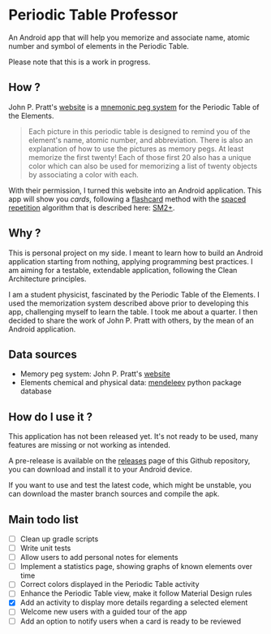 # Periodic Table Professor

An Android app that will help you memorize and associate name, atomic number and
symbol of elements in the Periodic Table.

Please note that this is a work in progress.

## How ?

John P. Pratt's [website](http://www.johnpratt.com/atomic/periodic.html) is a
[mnemonic peg system](https://en.wikipedia.org/wiki/Mnemonic_peg_system) for the
Periodic Table of the Elements.

> Each picture in this periodic table is designed to remind you of the element's
> name, atomic number, and abbreviation. There is also an explanation of how to
> use the pictures as memory pegs. At least memorize the first twenty! Each of
> those first 20 also has a unique color which can also be used for memorizing a
> list of twenty objects by associating a color with each.

With their permission, I turned this website into an Android application. This
app will show you *cards*, following a [flashcard](https://en.wikipedia.org/wiki/Flashcard)
method with the [spaced repetition](https://en.wikipedia.org/wiki/Spaced_repetition)
algorithm that is described here: [SM2+](http://www.blueraja.com/blog/477/a-better-spaced-repetition-learning-algorithm-sm2).

## Why ?

This is personal project on my side. I meant to learn how to build an Android 
application starting from nothing, applying programming best practices. I am
aiming for a testable, extendable application, following the Clean Architecture
principles.

I am a student physicist, fascinated by the Periodic Table of the Elements. I
used the memorization system described above prior to developing this app,
challenging myself to learn the table. I took me about a quarter. I then decided
to share the work of John P. Pratt with others, by the mean of an Android
application.

## Data sources

- Memory peg system: John P. Pratt's [website](http://www.johnpratt.com/atomic/periodic.html)
- Elements chemical and physical data: [mendeleev](https://bitbucket.org/lukaszmentel/mendeleev/overview)
python package database

## How do I use it ?

This application has not been released yet. It's not ready to be used, many
features are missing or not working as intended.

A pre-release is available on the [releases](https://github.com/TiiXel/periodic-table-professor/releases)
page of this Github repository, you can download and install it to your Android
device.

If you want to use and test the latest code, which might be unstable, you can
download the master branch sources and compile the apk.

## Main todo list

- [ ] Clean up gradle scripts
- [ ] Write unit tests
- [ ] Allow users to add personal notes for elements
- [ ] Implement a statistics page, showing graphs of known elements over time
- [ ] Correct colors displayed in the Periodic Table activity
- [ ] Enhance the Periodic Table view, make it follow Material Design rules
- [x] Add an activity to display more details regarding a selected element
- [ ] Welcome new users with a guided tour of the app
- [ ] Add an option to notify users when a card is ready to be reviewed